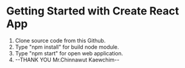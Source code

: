 # Getting Started with Create React App

1. Clone source code from this Github.
2. Type "npm install" for build node module. 
3. Type "npm start" for open web application.
4. --THANK YOU Mr.Chinnawut Kaewchim--

